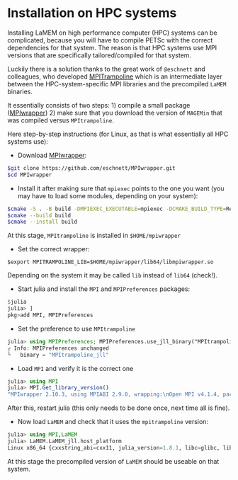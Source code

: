 # Installation on HPC systems

Installing LaMEM on high performance computer (HPC) systems can be complicated, because you will have to compile PETSc with the correct dependencies for that system. 
The reason is that HPC systems use MPI versions that are specifically tailored/compiled for that system. 

Luckily there is a solution thanks to the great work of `@eschnett` and colleagues, who developed [MPITrampoline](https://github.com/eschnett/MPItrampoline) which is an intermediate layer between the HPC-system-specific MPI libraries and the precompiled `LaMEM` binaries. 

It essentially consists of two steps: 
    1) compile a small package ([MPIwrapper](https://github.com/eschnett/MPIwrapper)) 
    2) make sure that you download the version of `MAGEMin` that was compiled versus `MPItrampoline`.

Here step-by-step instructions (for Linux, as that is what essentially all HPC systems use):


* Download [MPIwrapper](https://github.com/eschnett/MPIwrapper): 
```bash
$git clone https://github.com/eschnett/MPIwrapper.git 
$cd MPIwrapper
```

* Install it after making sure that `mpiexec` points to the one you want (you may have to load some modules, depending on your system):
```bash
$cmake -S . -B build -DMPIEXEC_EXECUTABLE=mpiexec -DCMAKE_BUILD_TYPE=RelWithDebInfo -DCMAKE_INSTALL_PREFIX=$HOME/mpiwrapper
$cmake --build build
$cmake --install build
```
At this stage, `MPItrampoline` is installed in `$HOME/mpiwrapper`

* Set the correct wrapper:
```
$export MPITRAMPOLINE_LIB=$HOME/mpiwrapper/lib64/libmpiwrapper.so
```
Depending on the system it may be called `lib` instead of `lib64` (check!).

* Start julia and install the `MPI` and `MPIPreferences` packages:
```julia
$julia
julia> ]
pkg>add MPI, MPIPreferences
```

* Set the preference to use `MPItrampoline`
```julia
julia> using MPIPreferences; MPIPreferences.use_jll_binary("MPItrampoline_jll")
┌ Info: MPIPreferences unchanged
└   binary = "MPItrampoline_jll"
```

* Load `MPI` and verify it is the correct one
```julia
julia> using MPI
julia> MPI.Get_library_version()
"MPIwrapper 2.10.3, using MPIABI 2.9.0, wrapping:\nOpen MPI v4.1.4, package: Open MPI boris@Pluton Distribution, ident: 4.1.4, repo rev: v4.1.4, May 26, 2022"
```
After this, restart julia (this only needs to be done once, next time all is fine).

* Now load `LaMEM` and check that it uses the `mpitrampoline` version:
```julia
julia> using MPI,LaMEM
julia> LaMEM.LaMEM_jll.host_platform
Linux x86_64 {cxxstring_abi=cxx11, julia_version=1.8.1, libc=glibc, libgfortran_version=5.0.0, mpi=mpitrampoline}
```

At this stage the precompiled version of `LaMEM` should be useable on that system.